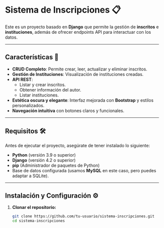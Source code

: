 # Sistema de Inscripciones 📋

Este es un proyecto basado en **Django** que permite la gestión de **inscritos** e **instituciones**, además de ofrecer endpoints API para interactuar con los datos.

---

## **Características 📌**

- **CRUD Completo**: Permite crear, leer, actualizar y eliminar inscritos.
- **Gestión de Instituciones**: Visualización de instituciones creadas.
- **API REST**:
   - Listar y crear inscritos.
   - Obtener información del autor.
   - Listar instituciones.
- **Estética oscura y elegante**: Interfaz mejorada con **Bootstrap** y estilos personalizados.
- **Navegación intuitiva** con botones claros y funcionales.

---

## **Requisitos 🛠️**

Antes de ejecutar el proyecto, asegúrate de tener instalado lo siguiente:
- **Python** (versión 3.9 o superior)
- **Django** (versión 4.2 o superior)
- **pip** (Administrador de paquetes de Python)
- Base de datos configurada (usamos **MySQL** en este caso, pero puedes adaptar a SQLite).

---

## **Instalación y Configuración ⚙️**

1. **Clonar el repositorio:**
   ```bash
   git clone https://github.com/tu-usuario/sistema-inscripciones.git
   cd sistema-inscripciones


